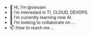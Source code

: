 - 👋 Hi, I’m @vinssm
- 👀 I’m interested in TI, CLOUD, DEVOPS.
- 🌱 I’m currently learning new AI.
- 💞️ I’m looking to collaborate on ...
- 📫 How to reach me ...

<!---
vinssm/vinssm is a ✨ special ✨ repository because its `README.md` (this file) appears on your GitHub profile.
You can click the Preview link to take a look at your changes.
--->
